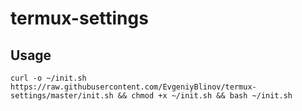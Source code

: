 # termux-settings

## Usage

```
curl -o ~/init.sh https://raw.githubusercontent.com/EvgeniyBlinov/termux-settings/master/init.sh && chmod +x ~/init.sh && bash ~/init.sh
```
